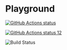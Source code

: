 # Playground

<p align="left">
  <a href="https://github.com/gaziz12/ActionsPlayground"><img alt="GitHub Actions status" src="![Build Status](https://github.com/gaziz12/ActionsPlayground/.github/workflows/Docker%20Image%20CI/badge.svg)"></a>
</p>


<p align="left">
  <a href="https://github.com/gaziz12/ActionsPlayground"><img alt="GitHub Actions status 12" src="![Build Status](https://github.com/gaziz12/ActionsPlayground/.github/workflows/Build%Akris%Console/badge.svg)"></a>
</p>



![Build Status](https://github.com/gaziz12/ActionsPlayground/.github/workflows/Build%Akris%Console/badge.svg)
